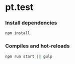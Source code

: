 # pt.test

### Install dependencies
```sh
npm install
```

### Compiles and hot-reloads

```sh
npm run start || gulp
```